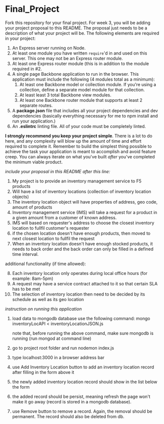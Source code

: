 # Final_Project

Fork this repository for your final project. For week 3, you will be adding your project proposal to this README. The proposal just needs to be a description of what your project will be. The following elements are required in your project:

1. An Express server running on Node.
2. At least one module you have written `require`'d in and used on this server. This one may not be an Express router module.
3. At least one Express router module (this is in addition to the module required in #2.
4. A single page Backbone application to run in the browser. This application must include the following (4 modules total as a minimum):
   1. At least one Backbone model or collection module. If you're using a collection, define a separate model module for that collection.
   2. At least least 3 total Backbone view modules.
   3. At least one Backbone router module that supports at least 2 separate routes.
5. A **package.json** file that includes all your project dependencies and dev dependencies (basically everything necessary for me to npm install and run your application.)
6. An **.eslintrc** linting file. All of your code must be completely linted.

**I strongly recommend you keep your project simple**. There is a lot to do here, and any complexity will blow up the amount of time and effort required to complete it. Remember to build the simplest thing possible to achieve the task your application is meant to accomplish and avoid feature creep. You can always iterate on what you've built *after* you've completed the minimum viable product.

*include your proposal in this README after this line:*

1. My project is to provide an inventory management service to F5 products
2. Will have a list of inventory locations (collection of inventory location objects)
3. The inventory location object will have properties of address, geo code, amount of products
4. Inventory management service (IMS) will take a request for a product in a given amount from
   a customer of known address.
5. IMS will based on requester's address to choose the closest inventory location to fullfil
   customer's requester
6. if the chosen location doesn't have enough products, then moved to next closest location to
   fullfil the request
7. When an inventory location doesn't have enough stocked products, it needs to back order
   and the back order can only be filled in a defined time interval.

additional functionality (if time allowed):

8. Each inventory location only operates during local office hours (for example: 8am-5pm)
9. A request may have a service contract attached to it so that certain SLA has to be met
10. The selection of inventory location then need to be decided by its schedule as well as its geo location

*instruction on running this application*
1. load data to mongodb database use the following command:
    mongo inventoryLocAPI < inventoryLocationJSON.js

    note that, before running the above command, make sure mongodb is running (run mongod at command line)

2. go to project root folder and run nodemon index.js
3. type localhost:3000 in a browser address bar
4. use Add Inventory Location button to add an inventory location record after filling in the form above it
5. the newly added inventory location record should show in the list below the form
6. the added record should be persist, meaning refresh the page won't make it go away (record is stored in a mongodb database).
7. use Remove button to remove a record. Again, the removal should be permanent. The record should also be deleted from db.
